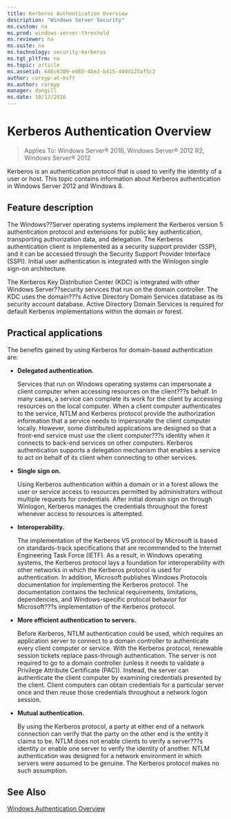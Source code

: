 ```yaml
---
title: Kerberos Authentication Overview
description: "Windows Server Security"
ms.custom: na
ms.prod: windows-server-threshold
ms.reviewer: na
ms.suite: na
ms.technology: security-kerberos
ms.tgt_pltfrm: na
ms.topic: article
ms.assetid: 646c6309-e865-4be2-b415-44dd125af5c2
author: coreyp-at-msft
ms.author: coreyp
manager: dongill
ms.date: 10/12/2016
---
```

# Kerberos Authentication Overview

>Applies To: Windows Server&reg; 2016, Windows Server&reg; 2012 R2, Windows Server&reg; 2012

Kerberos is an authentication protocol that is used to verify the identity of a user or host. This topic contains information about Kerberos authentication in Windows Server 2012 and Windows 8.

## <a name="BKMK_OVER"></a>Feature description
The Windows??Server operating systems implement the Kerberos version 5 authentication protocol and extensions for public key authentication, transporting authorization data, and delegation. The Kerberos authentication client is implemented as a security support provider \(SSP\), and it can be accessed through the Security Support Provider Interface \(SSPI\). Initial user authentication is integrated with the Winlogon single sign\-on architecture.

The Kerberos Key Distribution Center \(KDC\) is integrated with other Windows Server??security services that run on the domain controller. The KDC uses the domain???s Active Directory Domain Services database as its security account database. Active Directory Domain Services is required for default Kerberos implementations within the domain or forest.

## <a name="kerb_tr_Kerb_Benefits"></a>Practical applications
The benefits gained by using Kerberos for domain\-based authentication are:

-   **Delegated authentication.**

    Services that run on Windows operating systems can impersonate a client computer when accessing resources on the client???s behalf. In many cases, a service can complete its work for the client by accessing resources on the local computer. When a client computer authenticates to the service, NTLM and Kerberos protocol provide the authorization information that a service needs to impersonate the client computer locally. However, some distributed applications are designed so that a front\-end service must use the client computer???s identity when it connects to back\-end services on other computers. Kerberos authentication supports a delegation mechanism that enables a service to act on behalf of its client when connecting to other services.

-   **Single sign on.**

    Using Kerberos authentication within a domain or in a forest allows the user or service access to resources permitted by administrators without multiple requests for credentials. After initial domain sign on through Winlogon, Kerberos manages the credentials throughout the forest whenever access to resources is attempted.

-   **Interoperability.**

    The implementation of the Kerberos V5 protocol by Microsoft is based on standards\-track specifications that are recommended to the Internet Engineering Task Force \(IETF\). As a result, in Windows operating systems, the Kerberos protocol lays a foundation for interoperability with other networks in which the Kerberos protocol is used for authentication. In addition, Microsoft publishes Windows Protocols documentation for implementing the Kerberos protocol. The documentation contains the technical requirements, limitations, dependencies, and Windows\-specific protocol behavior for Microsoft???s implementation of the Kerberos protocol.

-   **More efficient authentication to servers.**

    Before Kerberos, NTLM authentication could be used, which requires an application server to connect to a domain controller to authenticate every client computer or service. With the Kerberos protocol, renewable session tickets replace pass\-through authentication. The server is not required to go to a domain controller \(unless it needs to validate a Privilege Attribute Certificate \(PAC\)\). Instead, the server can authenticate the client computer by examining credentials presented by the client. Client computers can obtain credentials for a particular server once and then reuse those credentials throughout a network logon session.

-   **Mutual authentication.**

    By using the Kerberos protocol, a party at either end of a network connection can verify that the party on the other end is the entity it claims to be. NTLM does not enable clients to verify a server???s identity or enable one server to verify the identity of another. NTLM authentication was designed for a network environment in which servers were assumed to be genuine. The Kerberos protocol makes no such assumption.

## See Also
[Windows Authentication Overview](../windows-authentication/Windows-Authentication-Overview.md)


